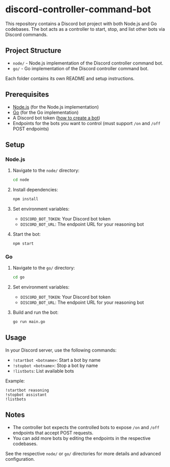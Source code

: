 # discord-controller-command-bot

This repository contains a Discord bot project with both Node.js and Go codebases. The bot acts as a controller to start, stop, and list other bots via Discord commands.

## Project Structure

- `node/` - Node.js implementation of the Discord controller command bot.
- `go/` - Go implementation of the Discord controller command bot.

Each folder contains its own README and setup instructions.

## Prerequisites

- [Node.js](https://nodejs.org/) (for the Node.js implementation)
- [Go](https://golang.org/) (for the Go implementation)
- A Discord bot token ([how to create a bot](https://discord.com/developers/applications))
- Endpoints for the bots you want to control (must support `/on` and `/off` POST endpoints)

## Setup

### Node.js

1. Navigate to the `node/` directory:
   ```sh
   cd node
   ```
2. Install dependencies:
   ```sh
   npm install
   ```
3. Set environment variables:
   - `DISCORD_BOT_TOKEN`: Your Discord bot token
   - `DISCORD_BOT_URL`: The endpoint URL for your reasoning bot

4. Start the bot:
   ```sh
   npm start
   ```

### Go

1. Navigate to the `go/` directory:
   ```sh
   cd go
   ```
2. Set environment variables:
   - `DISCORD_BOT_TOKEN`: Your Discord bot token
   - `DISCORD_BOT_URL`: The endpoint URL for your reasoning bot

3. Build and run the bot:
   ```sh
   go run main.go
   ```

## Usage

In your Discord server, use the following commands:

- `!startbot <botname>`: Start a bot by name
- `!stopbot <botname>`: Stop a bot by name
- `!listbots`: List available bots

Example:
```
!startbot reasoning
!stopbot assistant
!listbots
```

## Notes

- The controller bot expects the controlled bots to expose `/on` and `/off` endpoints that accept POST requests.
- You can add more bots by editing the endpoints in the respective codebases.

See the respective `node/` or `go/` directories for more details and advanced configuration.


